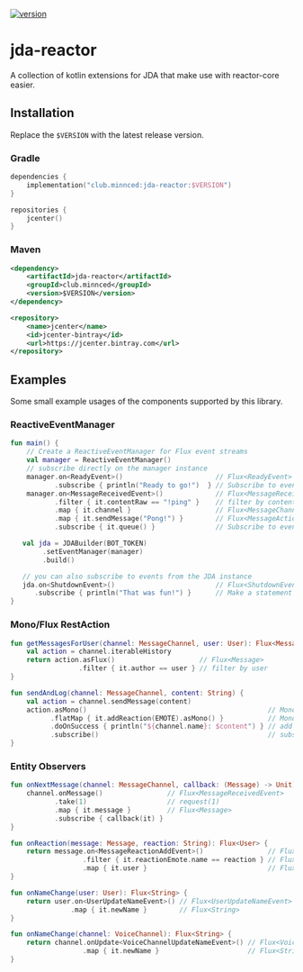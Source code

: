 [ ![version](https://api.bintray.com/packages/minndevelopment/maven/jda-reactor/images/download.svg) ](https://bintray.com/minndevelopment/maven/jda-reactor/_latestVersion)
# jda-reactor

A collection of kotlin extensions for JDA that make use with reactor-core easier.

## Installation

Replace the `$VERSION` with the latest release version.

### Gradle

```kotlin
dependencies {
    implementation("club.minnced:jda-reactor:$VERSION")
}

repositories {
    jcenter()
}
```

### Maven

```xml
<dependency>
    <artifactId>jda-reactor</artifactId>
    <groupId>club.minnced</groupId>
    <version>$VERSION</version>
</dependency>
```

```xml
<repository>
    <name>jcenter</name>
    <id>jcenter-bintray</id>
    <url>https://jcenter.bintray.com</url>
</repository>
```

## Examples

Some small example usages of the components supported by this library.

### ReactiveEventManager

```kotlin
fun main() {
    // Create a ReactiveEventManager for Flux event streams
    val manager = ReactiveEventManager()
    // subscribe directly on the manager instance
    manager.on<ReadyEvent>()                       // Flux<ReadyEvent>
           .subscribe { println("Ready to go!")  } // Subscribe to event
    manager.on<MessageReceivedEvent>()             // Flux<MessageReceivedEvent>
           .filter { it.contentRaw == "!ping" }    // filter by content
           .map { it.channel }                     // Flux<MessageChannel>
           .map { it.sendMessage("Pong!") }        // Flux<MessageAction>
           .subscribe { it.queue() }               // Subscribe to event -> send message on success

   val jda = JDABuilder(BOT_TOKEN)
        .setEventManager(manager)
        .build()

   // you can also subscribe to events from the JDA instance
   jda.on<ShutdownEvent>()                         // Flux<ShutdownEvent>
      .subscribe { println("That was fun!") }      // Make a statement on shutdown, not guaranteed to run if daemon scheduler (default)
}
```

### Mono/Flux RestAction

```kotlin
fun getMessagesForUser(channel: MessageChannel, user: User): Flux<Message> {
    val action = channel.iterableHistory
    return action.asFlux()                     // Flux<Message>
                 .filter { it.author == user } // filter by user
}
```

```kotlin
fun sendAndLog(channel: MessageChannel, content: String) {
    val action = channel.sendMessage(content)
    action.asMono()                                             // Mono<Message>
          .flatMap { it.addReaction(EMOTE).asMono() }           // Mono<Void!> = empty mono
          .doOnSuccess { println("${channel.name}: $content") } // add side-effect
          .subscribe()                                          // subscribe to empty stream
}
```

### Entity Observers

```kotlin
fun onNextMessage(channel: MessageChannel, callback: (Message) -> Unit) {
    channel.onMessage()                // Flux<MessageReceivedEvent>
           .take(1)                    // request(1)
           .map { it.message }         // Flux<Message>
           .subscribe { callback(it) }
}

fun onReaction(message: Message, reaction: String): Flux<User> {
    return message.on<MessageReactionAddEvent>()                // Flux<MessageReactionAddEvent>
                  .filter { it.reactionEmote.name == reaction } // Flux<MessageReactionAddEvent> with filter
                  .map { it.user }                              // Flux<User>
}
```

```kotlin
fun onNameChange(user: User): Flux<String> {
    return user.on<UserUpdateNameEvent>() // Flux<UserUpdateNameEvent>
               .map { it.newName }        // Flux<String>
}

fun onNameChange(channel: VoiceChannel): Flux<String> {
    return channel.onUpdate<VoiceChannelUpdateNameEvent>() // Flux<VoiceChannelUpdateNameEvent>
                  .map { it.newName }                      // Flux<String>
}
```
